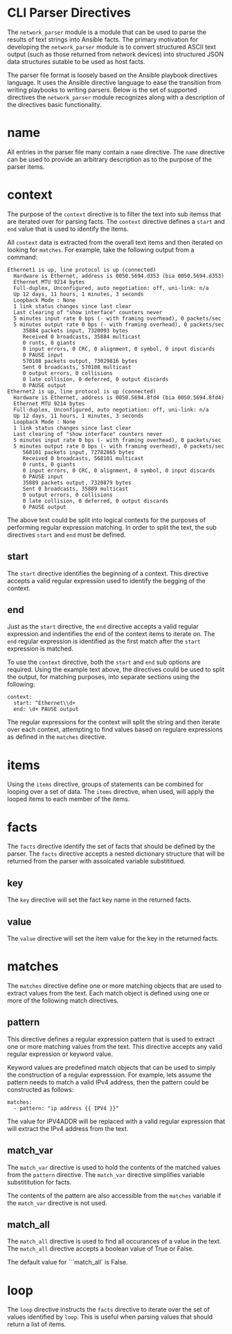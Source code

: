 CLI Parser Directives
=====================
The ```network_parser``` module is a module that can be used to parse the results of
text strings into Ansible facts.  The primary motivation for developing the
```network_parser``` module is to convert structured ASCII text output (such as
those returned from network devices) into structured JSON data structures
sutable to be used as host facts.

The parser file format is loosely based on the Ansible playbook directives
language.  It uses the Ansible directive language to ease the transition from
writing playbooks to writing parsers.  Below is the set of supported directives
the ```network_parser``` module recognizes along with a description of the
directives basic functionality.

# name
All entries in the parser file many contain a ```name``` directive.  The
```name``` directive can be used to provide an arbitrary description as to the
purpose of the parser items.

# context
The purpose of the ```context``` directive is to filter the text into sub
itemss that are iterated over for parsing facts.  The ```context``` directive
defines a ```start``` and ```end``` value that is used to identify the items.

All ```context``` data is extracted from the overall text items and then
iterated on looking for ```matches```.  For example, take the following output
from a command:

```
Ethernet1 is up, line protocol is up (connected)
  Hardware is Ethernet, address is 0050.5694.d353 (bia 0050.5694.d353)
  Ethernet MTU 9214 bytes
  Full-duplex, Unconfigured, auto negotiation: off, uni-link: n/a
  Up 12 days, 11 hours, 1 minutes, 3 seconds
  Loopback Mode : None
  1 link status changes since last clear
  Last clearing of "show interface" counters never
  5 minutes input rate 0 bps (- with framing overhead), 0 packets/sec
  5 minutes output rate 0 bps (- with framing overhead), 0 packets/sec
     35884 packets input, 7320093 bytes
     Received 0 broadcasts, 35884 multicast
     0 runts, 0 giants
     0 input errors, 0 CRC, 0 alignment, 0 symbol, 0 input discards
     0 PAUSE input
     570108 packets output, 73029816 bytes
     Sent 0 broadcasts, 570108 multicast
     0 output errors, 0 collisions
     0 late collision, 0 deferred, 0 output discards
     0 PAUSE output
Ethernet2 is up, line protocol is up (connected)
  Hardware is Ethernet, address is 0050.5694.8fd4 (bia 0050.5694.8fd4)
  Ethernet MTU 9214 bytes
  Full-duplex, Unconfigured, auto negotiation: off, uni-link: n/a
  Up 12 days, 11 hours, 1 minutes, 3 seconds
  Loopback Mode : None
  1 link status changes since last clear
  Last clearing of "show interface" counters never
  5 minutes input rate 0 bps (- with framing overhead), 0 packets/sec
  5 minutes output rate 0 bps (- with framing overhead), 0 packets/sec
     568101 packets input, 72782865 bytes
     Received 0 broadcasts, 568101 multicast
     0 runts, 0 giants
     0 input errors, 0 CRC, 0 alignment, 0 symbol, 0 input discards
     0 PAUSE input
     35889 packets output, 7320879 bytes
     Sent 0 broadcasts, 35889 multicast
     0 output errors, 0 collisions
     0 late collision, 0 deferred, 0 output discards
     0 PAUSE output
```

The above text could be split into logical contexts for the purposes of
performing regular expression matching.  In order to split the text, the sub
directives ```start``` and ```end``` must be defined.

## start
The ```start``` directive identifies the beginning of a context.  This
directive accepts a valid regular expression used to identify the begging of
the context.  

## end
Just as the ```start``` directive, the ```end``` directive accepts a valid
regular expression and indentifies the end of the context items to iterate on.
The ```end``` regular expression is identified as the first match after the
```start``` expression is matched.

To use the ```context``` directive, both the ```start``` and ```end``` sub
options are required.  Using the example text above, the directives could be
used to split the output, for matching purposes, into separate sections using
the following:

```
context:
  start: ^Ethernet\\d+
  end: \d+ PAUSE output
```

The regular expressions for the context will split the string and then iterate
over each context, attempting to find values based on regulare expressions as
defined in the ```matches``` directive.

# items
Using the ```items``` directive, groups of statements can be combined for
looping over a set of data.  The ```items``` directive, when used, will apply
the looped items to each member of the items.  

# facts
The ```facts``` directive identify the set of facts that should be defined by
the parser.  The ```facts``` directive accepts a nested dictionary structure
that will be returned from the parser with assoicated variable substititued.

## key
The ```key``` directive will set the fact key name in the returned facts.

## value
The ```value``` directive will set the item value for the key in the returned
facts.

# matches
The ```matches``` directive define one or more matching objects that are used
to extract values from the text.  Each match object is defined using one or
more of the following match directives.

## pattern
This directive defines a regular expression pattern that is used to extract one
or more matching values from the text.  This directive accepts any valid
regular expression or keyword value.

Keyword values are predefined match objects that can be used to simply the
construction of a regular expresssion.  For example, lets assume the pattern
needs to match a valid IPv4 address, then the pattern could be constructed as 
follows:

```
matches:
  - pattern: "ip address {{ IPV4 }}"
```

The value for IPV4ADDR will be replaced with a valid regular expression that
will extract the IPv4 address from the text.

## match_var
The ```match_var``` directive is used to hold the contents of the matched
values from the ```pattern``` directive.  The ```match_var``` directive
simplifies variable substititution for facts.  

The contents of the pattern are also accessible from the ```matches```
variable if the ```match_var``` directive is not used.

## match_all
The ```match_all``` directive is used to find all occurances of a value in the
text.  The ```match_all``` directive accepts a boolean value of True or False.

The default value for ```match_all` is False.

# loop
The ```loop``` directive instructs the ```facts``` directive to iterate over
the set of values identified by ```loop```.  This is useful when parsing values
that should return a list of items.


